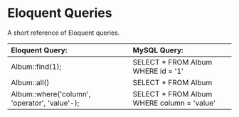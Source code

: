 Eloquent Queries 
====================================

A short reference of Eloquent queries.

| Eloquent Query:                               | MySQL Query:                               |
| :-------------------------------------------- | :----------------------------------------- |
| Album::find(1);                               | SELECT * FROM Album WHERE id = '1'         |
| Album::all()                                  | SELECT * FROM Album                        |
| Album::where('column', 'operator', 'value'-); | SELECT * FROM Album WHERE column = 'value' |
